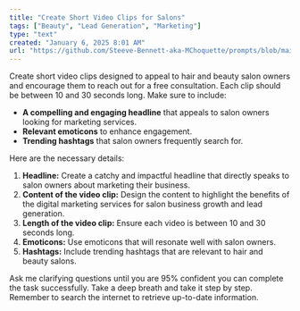 ```yaml
---
title: "Create Short Video Clips for Salons"
tags: ["Beauty", "Lead Generation", "Marketing"]
type: "text"
created: "January 6, 2025 8:01 AM"
url: "https://github.com/Steeve-Bennett-aka-MChoquette/prompts/blob/main/create_short_video_clips_for_salons.md"
---
```


Create short video clips designed to appeal to hair and beauty salon owners and encourage them to reach out for a free consultation. Each clip should be between 10 and 30 seconds long. Make sure to include:

- **A compelling and engaging headline** that appeals to salon owners looking for marketing services.
- **Relevant emoticons** to enhance engagement.
- **Trending hashtags** that salon owners frequently search for.

Here are the necessary details:

1. **Headline:** Create a catchy and impactful headline that directly speaks to salon owners about marketing their business.
2. **Content of the video clip:** Design the content to highlight the benefits of the digital marketing services for salon business growth and lead generation.
3. **Length of the video clip:** Ensure each video is between 10 and 30 seconds long.
4. **Emoticons:** Use emoticons that will resonate well with salon owners.
5. **Hashtags:** Include trending hashtags that are relevant to hair and beauty salons.

Ask me clarifying questions until you are 95% confident you can complete the task successfully. Take a deep breath and take it step by step. Remember to search the internet to retrieve up-to-date information.